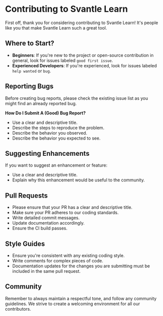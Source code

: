 # Contributing to Svantle Learn

First off, thank you for considering contributing to Svantle Learn! It's people like you that make Svantle Learn such a great tool.

## Where to Start?

- **Beginners**: If you're new to the project or open-source contribution in general, look for issues labeled `good first issue`.
- **Experienced Developers**: If you're experienced, look for issues labeled `help wanted` or `bug`.

## Reporting Bugs

Before creating bug reports, please check the existing issue list as you might find an already reported bug.

**How Do I Submit A (Good) Bug Report?**

- Use a clear and descriptive title.
- Describe the steps to reproduce the problem.
- Describe the behavior you observed.
- Describe the behavior you expected to see.

## Suggesting Enhancements

If you want to suggest an enhancement or feature:

- Use a clear and descriptive title.
- Explain why this enhancement would be useful to the community.

## Pull Requests

- Please ensure that your PR has a clear and descriptive title.
- Make sure your PR adheres to our coding standards.
- Write detailed commit messages.
- Update documentation accordingly.
- Ensure the CI build passes.

## Style Guides

- Ensure you're consistent with any existing coding style.
- Write comments for complex pieces of code.
- Documentation updates for the changes you are submitting must be included in the same pull request.

## Community

Remember to always maintain a respectful tone, and follow any community guidelines. We strive to create a welcoming environment for all our contributors.
